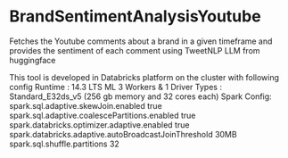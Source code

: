# BrandSentimentAnalysisYoutube
Fetches the Youtube comments about a brand in a given timeframe and provides the sentiment of each comment using TweetNLP LLM from huggingface

This tool is developed in Databricks platform on the cluster with following config
Runtime : 14.3 LTS ML
3 Workers & 1 Driver Types :  Standard_E32ds_v5 (256 gb memory and 32 cores each)
Spark Config:
spark.sql.adaptive.skewJoin.enabled true
spark.sql.adaptive.coalescePartitions.enabled true
spark.databricks.optimizer.adaptive.enabled true
spark.databricks.adaptive.autoBroadcastJoinThreshold 30MB
spark.sql.shuffle.partitions 32


